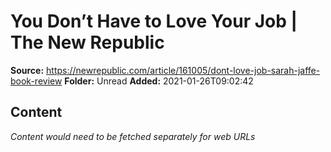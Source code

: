 # You Don’t Have to Love Your Job | The New Republic

**Source:** https://newrepublic.com/article/161005/dont-love-job-sarah-jaffe-book-review
**Folder:** Unread
**Added:** 2021-01-26T09:02:42




## Content
*Content would need to be fetched separately for web URLs*
